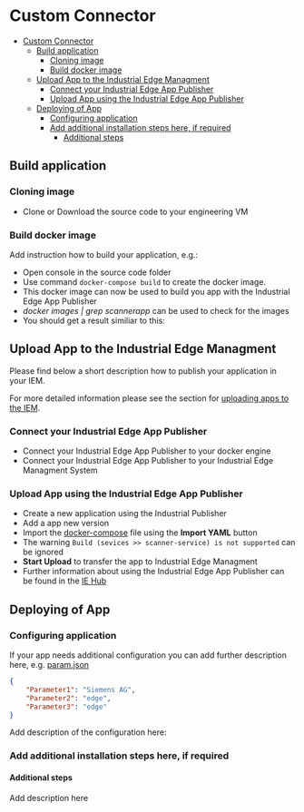 # Custom Connector

- [Custom Connector](#custom-connector)
  - [Build application](#build-application)
    - [Cloning image](#cloning-image)
    - [Build docker image](#build-docker-image)
  - [Upload  App to the Industrial Edge Managment](#upload--app-to-the-industrial-edge-managment)
    - [Connect your Industrial Edge App Publisher](#connect-your-industrial-edge-app-publisher)
    - [Upload  App using the Industrial Edge App Publisher](#upload--app-using-the-industrial-edge-app-publisher)
  - [Deploying of App](#deploying-of-app)
    - [Configuring application](#configuring-application)
    - [Add additional installation steps here, if required](#add-additional-installation-steps-here-if-required)
      - [Additional steps](#additional-steps)
  
## Build application

### Cloning image

- Clone or Download the source code to your engineering VM

### Build docker image

Add instruction how to build your application, e.g.:

- Open console in the source code folder
- Use command `docker-compose build` to create the docker image.
- This docker image can now be used to build you app with the Industrial Edge App Publisher
- *docker images | grep scannerapp* can be used to check for the images
- You should get a result similiar to this:

## Upload  App to the Industrial Edge Managment

Please find below a short description how to publish your application in your IEM.

For more detailed information please see the section for [uploading apps to the IEM](https://github.com/industrial-edge/upload-app-to-iem).

### Connect your Industrial Edge App Publisher

- Connect your Industrial Edge App Publisher to your docker engine
- Connect your Industrial Edge App Publisher to your Industrial Edge Managment System

### Upload  App using the Industrial Edge App Publisher

- Create a new application using the Industrial Publisher
- Add a app new version
- Import the [docker-compose](../docker-compose.yml) file using the **Import YAML** button
- The warning `Build (sevices >> scanner-service) is not supported` can be ignored
- **Start Upload** to transfer the app to Industrial Edge Managment
- Further information about using the Industrial Edge App Publisher can be found in the [IE Hub](https://iehub.eu1.edge.siemens.cloud/documents/appPublisher/en/start.html)

## Deploying of App

### Configuring application

If your app needs additional configuration you can add further description here, e.g. [param.json](../cfg-data/param.json)

```json
{
    "Parameter1": "Siemens AG",
    "Parameter2": "edge",
    "Parameter3": "edge"
}
```

Add description of the configuration here:

### Add additional installation steps here, if required

#### Additional steps

Add description here

